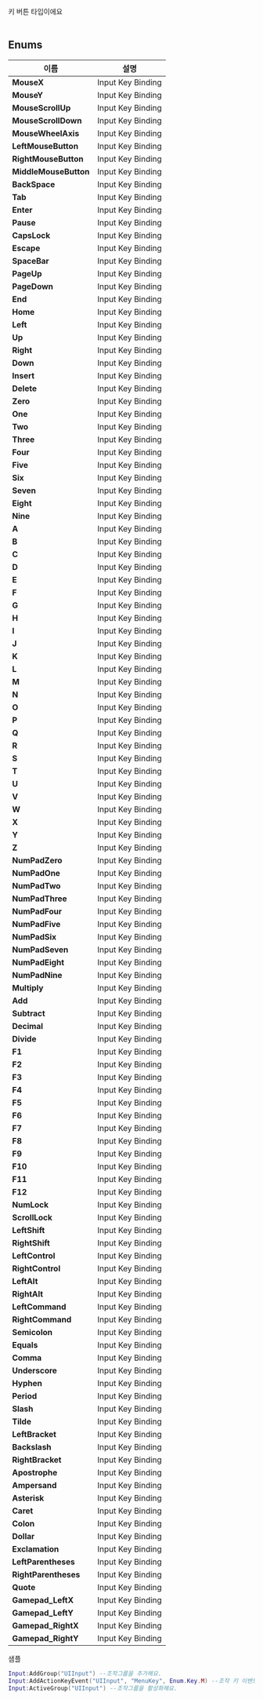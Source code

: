 
키 버튼 타입이에요 <br>
<br>
## **Enums**

 **이름** | **설명** |
 --- | --- |
**MouseX** |Input Key Binding |
**MouseY** |Input Key Binding |
**MouseScrollUp** |Input Key Binding |
**MouseScrollDown** |Input Key Binding |
**MouseWheelAxis** |Input Key Binding |
**LeftMouseButton** |Input Key Binding |
**RightMouseButton** |Input Key Binding |
**MiddleMouseButton** |Input Key Binding |
**BackSpace** |Input Key Binding |
**Tab** |Input Key Binding |
**Enter** |Input Key Binding |
**Pause** |Input Key Binding |
**CapsLock** |Input Key Binding |
**Escape** |Input Key Binding |
**SpaceBar** |Input Key Binding |
**PageUp** |Input Key Binding |
**PageDown** |Input Key Binding |
**End** |Input Key Binding |
**Home** |Input Key Binding |
**Left** |Input Key Binding |
**Up** |Input Key Binding |
**Right** |Input Key Binding |
**Down** |Input Key Binding |
**Insert** |Input Key Binding |
**Delete** |Input Key Binding |
**Zero** |Input Key Binding |
**One** |Input Key Binding |
**Two** |Input Key Binding |
**Three** |Input Key Binding |
**Four** |Input Key Binding |
**Five** |Input Key Binding |
**Six** |Input Key Binding |
**Seven** |Input Key Binding |
**Eight** |Input Key Binding |
**Nine** |Input Key Binding |
**A** |Input Key Binding |
**B** |Input Key Binding |
**C** |Input Key Binding |
**D** |Input Key Binding |
**E** |Input Key Binding |
**F** |Input Key Binding |
**G** |Input Key Binding |
**H** |Input Key Binding |
**I** |Input Key Binding |
**J** |Input Key Binding |
**K** |Input Key Binding |
**L** |Input Key Binding |
**M** |Input Key Binding |
**N** |Input Key Binding |
**O** |Input Key Binding |
**P** |Input Key Binding |
**Q** |Input Key Binding |
**R** |Input Key Binding |
**S** |Input Key Binding |
**T** |Input Key Binding |
**U** |Input Key Binding |
**V** |Input Key Binding |
**W** |Input Key Binding |
**X** |Input Key Binding |
**Y** |Input Key Binding |
**Z** |Input Key Binding |
**NumPadZero** |Input Key Binding |
**NumPadOne** |Input Key Binding |
**NumPadTwo** |Input Key Binding |
**NumPadThree** |Input Key Binding |
**NumPadFour** |Input Key Binding |
**NumPadFive** |Input Key Binding |
**NumPadSix** |Input Key Binding |
**NumPadSeven** |Input Key Binding |
**NumPadEight** |Input Key Binding |
**NumPadNine** |Input Key Binding |
**Multiply** |Input Key Binding |
**Add** |Input Key Binding |
**Subtract** |Input Key Binding |
**Decimal** |Input Key Binding |
**Divide** |Input Key Binding |
**F1** |Input Key Binding |
**F2** |Input Key Binding |
**F3** |Input Key Binding |
**F4** |Input Key Binding |
**F5** |Input Key Binding |
**F6** |Input Key Binding |
**F7** |Input Key Binding |
**F8** |Input Key Binding |
**F9** |Input Key Binding |
**F10** |Input Key Binding |
**F11** |Input Key Binding |
**F12** |Input Key Binding |
**NumLock** |Input Key Binding |
**ScrollLock** |Input Key Binding |
**LeftShift** |Input Key Binding |
**RightShift** |Input Key Binding |
**LeftControl** |Input Key Binding |
**RightControl** |Input Key Binding |
**LeftAlt** |Input Key Binding |
**RightAlt** |Input Key Binding |
**LeftCommand** |Input Key Binding |
**RightCommand** |Input Key Binding |
**Semicolon** |Input Key Binding |
**Equals** |Input Key Binding |
**Comma** |Input Key Binding |
**Underscore** |Input Key Binding |
**Hyphen** |Input Key Binding |
**Period** |Input Key Binding |
**Slash** |Input Key Binding |
**Tilde** |Input Key Binding |
**LeftBracket** |Input Key Binding |
**Backslash** |Input Key Binding |
**RightBracket** |Input Key Binding |
**Apostrophe** |Input Key Binding |
**Ampersand** |Input Key Binding |
**Asterisk** |Input Key Binding |
**Caret** |Input Key Binding |
**Colon** |Input Key Binding |
**Dollar** |Input Key Binding |
**Exclamation** |Input Key Binding |
**LeftParentheses** |Input Key Binding |
**RightParentheses** |Input Key Binding |
**Quote** |Input Key Binding |
**Gamepad_LeftX** |Input Key Binding |
**Gamepad_LeftY** |Input Key Binding |
**Gamepad_RightX** |Input Key Binding |
**Gamepad_RightY** |Input Key Binding |

샘플 <br>

```lua
Input:AddGroup("UIInput") --조작그룹을 추가해요.
Input:AddActionKeyEvent("UIInput", "MenuKey", Enum.Key.M) --조작 키 이벤트를 추가해요.
Input:ActiveGroup("UIInput") --조작그룹을 활성화해요.
```
